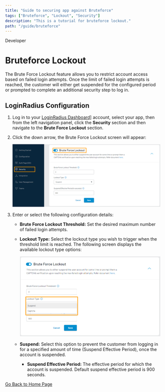 ```yaml
---
title: "Guide to securing app against Bruteforce"
tags: ["Bruteforce", "Lockout", "Security"]
description: "This is a tutorial for bruteforce lockout."
path: "/guide/bruteforce"
---
```


<span class="developer plan-tag">Developer</span>

# Bruteforce Lockout

The Brute Force Lockout feature allows you to restrict account access based on failed login attempts. Once the limit of failed login attempts is reached, the customer will either get suspended for the configured period or prompted to complete an additional security step to log in.

## LoginRadius Configuration

1. Log in to your <a href="https://dashboard.loginradius.com/dashboard" target="_blank">LoginRadius Dashboard]</a> account, select your app, then from the left navigation panel, click the **Security** section and then navigate to the **Brute Force Lockout** section.

2. Click the down arrow, the Brute Force Lockout screen will appear:

   ![alt_text](images/main.png "image_tooltip")

3. Enter or select the following configuration details:

   - **Brute Force Lockout Threshold:** Set the desired maximum number of failed login attempts.

   - **Lockout Type:** Select the lockout type you wish to trigger when the threshold limit is reached. The following screen displays the available lockout type options:

     ![alt_text](images/lockout-type.png "image_tooltip")

   - **Suspend:** Select this option to prevent the customer from logging in for a specified amount of time (Suspend Effective Period), once the account is suspended.

     - **Suspend Effective Period:** The effective period for which the account is suspended. Default suspend effective period is 900 seconds.

[Go Back to Home Page](/)
